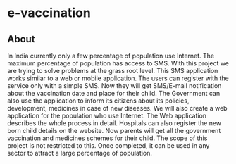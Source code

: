 # e-vaccination

## About

In India currently only a few percentage of population use Internet. The
maximum percentage of population has access to SMS. With this project we are trying to
solve problems at the grass root level. This SMS application works similar to a web or mobile
application. The users can register with the service only with a simple SMS. Now they will
get SMS/E-mail notification about the vaccination date and place for their child. The
Government can also use the application to inform its citizens about its policies,
development, medicines in case of new diseases. We will also create a web application for
the population who use Internet. The Web application describes the whole process in detail.
Hospitals can also register the new born child details on the website. Now parents will get
all the government vaccination and medicines schemes for their child. The scope of this
project is not restricted to this. Once completed, it can be used in any sector to attract a
large percentage of population.
